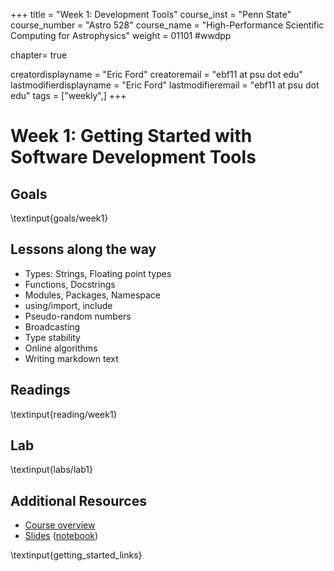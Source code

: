 +++
title = "Week 1: Development Tools"
course_inst = "Penn State"
course_number = "Astro 528"
course_name = "High-Performance Scientific Computing for Astrophysics"
weight = 01101  #wwdpp

chapter= true

creatordisplayname = "Eric Ford"
creatoremail = "ebf11 at psu dot edu"
lastmodifierdisplayname = "Eric Ford"
lastmodifieremail = "ebf11 at psu dot edu"
tags = ["weekly",]
+++
# Week 1: Getting Started with Software Development Tools

## Goals
 \textinput{goals/week1}

## Lessons along the way
- Types: Strings, Floating point types
- Functions, Docstrings
- Modules, Packages, Namespace
- using/import, include
- Pseudo-random numbers
- Broadcasting
- Type stability
- Online algorithms
- Writing markdown text

## Readings
\textinput{reading/week1}

## Lab
\textinput{labs/lab1}

## Additional Resources
- [Course overview](course_overview)
- [Slides](https://psuastro528.github.io/Notes-Fall2025/week1_discuss.html) ([notebook](https://raw.githubusercontent.com/PsuAstro528/Notes-Fall2025/refs/heads/main/week1/week1_discuss.jl))

\textinput{getting_started_links}

<!-- [Queue for help with lab during class](https://classroomq.com/students/): Class Code: EI59CV -->
